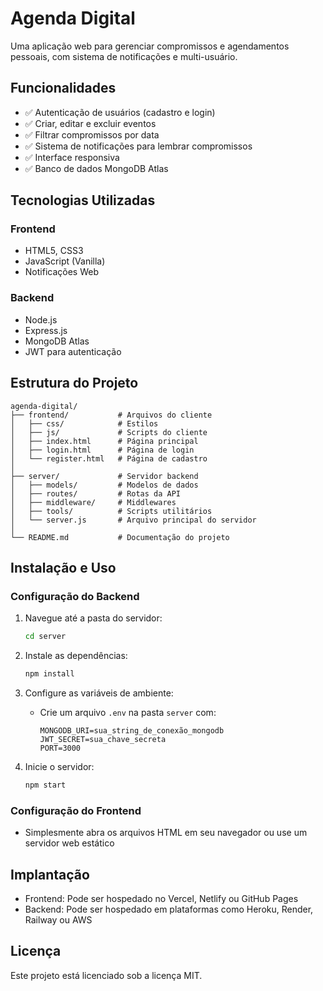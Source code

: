 # Agenda Digital

Uma aplicação web para gerenciar compromissos e agendamentos pessoais, com sistema de notificações e multi-usuário.

## Funcionalidades

- ✅ Autenticação de usuários (cadastro e login)
- ✅ Criar, editar e excluir eventos
- ✅ Filtrar compromissos por data
- ✅ Sistema de notificações para lembrar compromissos
- ✅ Interface responsiva
- ✅ Banco de dados MongoDB Atlas

## Tecnologias Utilizadas

### Frontend
- HTML5, CSS3
- JavaScript (Vanilla)
- Notificações Web

### Backend
- Node.js
- Express.js
- MongoDB Atlas
- JWT para autenticação

## Estrutura do Projeto

```
agenda-digital/
├── frontend/           # Arquivos do cliente
│   ├── css/            # Estilos
│   ├── js/             # Scripts do cliente
│   ├── index.html      # Página principal
│   ├── login.html      # Página de login
│   └── register.html   # Página de cadastro
│
├── server/             # Servidor backend
│   ├── models/         # Modelos de dados
│   ├── routes/         # Rotas da API
│   ├── middleware/     # Middlewares
│   ├── tools/          # Scripts utilitários
│   └── server.js       # Arquivo principal do servidor
│
└── README.md           # Documentação do projeto
```

## Instalação e Uso

### Configuração do Backend

1. Navegue até a pasta do servidor:
   ```bash
   cd server
   ```

2. Instale as dependências:
   ```bash
   npm install
   ```

3. Configure as variáveis de ambiente:
   - Crie um arquivo `.env` na pasta `server` com:
     ```
     MONGODB_URI=sua_string_de_conexão_mongodb
     JWT_SECRET=sua_chave_secreta
     PORT=3000
     ```

4. Inicie o servidor:
   ```bash
   npm start
   ```

### Configuração do Frontend

- Simplesmente abra os arquivos HTML em seu navegador ou use um servidor web estático

## Implantação

- Frontend: Pode ser hospedado no Vercel, Netlify ou GitHub Pages
- Backend: Pode ser hospedado em plataformas como Heroku, Render, Railway ou AWS

## Licença

Este projeto está licenciado sob a licença MIT.
